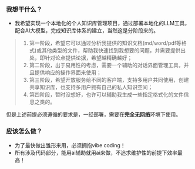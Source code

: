 ### 我想干什么？

- 我希望实现一个本地化的个人知识库管理项目，通过部署本地化的LLM工具，配合AI大模型，完成知识库体系的建立，当然这是分阶段来的。
> 1. 第一阶段，希望它可以通过分析我提供的知识文档(md/word/pdf等格式)或其他类型的文件，帮助我快速找到我想要的问题，并需要提供出处，即针对论点提供论据，希望越精确越好；
> 2. 第二阶段，出于易用性的考虑，需要一个辅助的对话界面管理工具，并且提供响应的操作界面来使用；
> 3. 第三阶段，希望开放服务给不同的客户端，支持多用户共同使用，创建共享知识库，也支持多用户拥有自己的私人知识空间；
> 3. 第四阶段，暂时没想好，也许可以辅助我生成一些指定格式化的文件信息之类的。

但是上述前提必须遵循的要求是，一经部署，需要在**完全无网络**环境下使用。

### 应该怎么做？

- 为了最快做出雏形来用，必须拥抱vibe coding！
- 所有涉及代码部分，能用ai辅助就用ai来做，不追求维护性的前提下效率最高！
